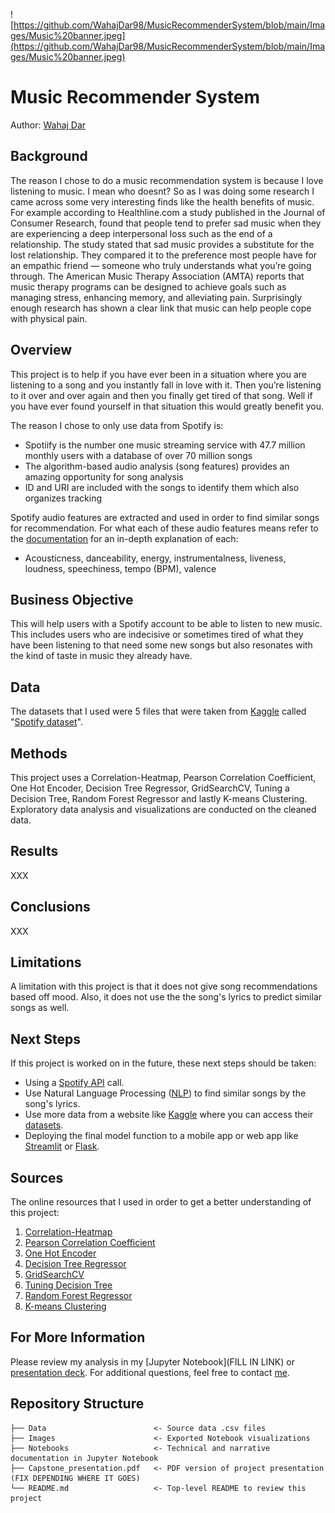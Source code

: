 ![https://github.com/WahajDar98/MusicRecommenderSystem/blob/main/Images/Music%20banner.jpeg](https://github.com/WahajDar98/MusicRecommenderSystem/blob/main/Images/Music%20banner.jpeg)

# Music Recommender System

Author: [Wahaj Dar](https://www.linkedin.com/in/wahaj-dar-/)

## Background
The reason I chose to do a music recommendation system is because I love listening to music. I mean who doesnt? So as I was doing some research I came across some very interesting finds like the health benefits of music. For example according to Healthline.com a study published in the Journal of Consumer Research, found that people tend to prefer sad music when they are experiencing a deep interpersonal loss such as the end of a relationship. The study stated that sad music provides a substitute for the lost relationship. They compared it to the preference most people have for an empathic friend — someone who truly understands what you’re going through. The American Music Therapy Association (AMTA) reports that music therapy programs can be designed to achieve goals such as managing stress, enhancing memory, and alleviating pain. Surprisingly enough research has shown a clear link that music can help people cope with physical pain. 

## Overview
This project is to help if you have ever been in a  situation where you are listening to a song and you instantly fall in love with it. Then you’re listening to it over and over again and then you finally get tired of that song. Well if you have ever found yourself in that situation this would greatly benefit you. 

The reason I chose to only use data from Spotify is:

- Spotiify is the number one music streaming service with 47.7 million monthly users with a database of over 70 million songs
- The algorithm-based audio analysis (song features) provides an amazing  opportunity for song analysis
- ID and URI are included with the songs to identify them which also organizes tracking

Spotify audio features are extracted and used in order to find similar songs for recommendation. For what each of these audio features means refer to the [documentation](https://developer.spotify.com/documentation/web-api/reference/#/operations/get-several-audio-features) for an in-depth explanation of each:

- Acousticness, danceability, energy, instrumentalness, liveness, loudness, speechiness, tempo (BPM), valence

## Business Objective 
This will help users with a Spotify account to be able to listen to new music. This includes users who are indecisive or sometimes tired of what they have been listening to that need some new songs but also resonates with the kind of taste in music they already have. 

## Data
The datasets that I used were 5 files that were taken from [Kaggle](https://www.kaggle.com/) called "[Spotify dataset](https://www.kaggle.com/vatsalmavani/spotify-dataset?select=data)".

## Methods
This project uses a Correlation-Heatmap, Pearson Correlation Coefficient, One Hot Encoder, Decision Tree Regressor, GridSearchCV, Tuning a Decision Tree, Random Forest Regressor and lastly  K-means Clustering. Exploratory data analysis and visualizations are conducted on the cleaned data.

## Results
XXX

## Conclusions
XXX

## Limitations
A limitation with this project is that it does not give song recommendations based off mood. Also, it does not use the the song's lyrics to predict similar songs as well. 

## Next Steps
If this project is worked on in the future, these next steps should be taken:

- Using a [Spotify API](https://developer.spotify.com/documentation/web-api/.) call.
- Use Natural Language Processing ([NLP](https://machinelearningmastery.com/natural-language-processing/)) to find similar songs by the song's lyrics.
- Use more data from a website like [Kaggle](https://www.kaggle.com/) where you can access their [datasets](https://www.kaggle.com/datasets). 
- Deploying the final model function to a mobile app or web app like [Streamlit](https://docs.streamlit.io/) or [Flask](https://flask.palletsprojects.com/en/2.0.x/).

## Sources
The online resources that I used in order to get a better understanding of this project:
1. [Correlation-Heatmap](https://www.geeksforgeeks.org/how-to-create-a-seaborn-correlation-heatmap-in-python/) 
2. [Pearson Correlation Coefficient](https://www.scikit-yb.org/en/latest/api/target/feature_correlation.html)
3. [One Hot Encoder](https://scikit-learn.org/stable/modules/generated/sklearn.preprocessing.OneHotEncoder.html)
4. [Decision Tree Regressor](https://scikit-learn.org/stable/modules/generated/sklearn.tree.DecisionTreeRegressor.html)
5. [GridSearchCV](https://scikit-learn.org/stable/modules/generated/sklearn.model_selection.GridSearchCV.html)
6. [Tuning Decision Tree](https://medium.com/@mohtedibf/indepth-parameter-tuning-for-decision-tree-6753118a03c3)
7. [Random Forest Regressor](https://scikit-learn.org/stable/modules/generated/sklearn.ensemble.RandomForestRegressor.html)
8. [K-means Clustering](https://en.wikipedia.org/wiki/K-means_clustering)

## For More Information
Please review my analysis in my [Jupyter Notebook](FILL IN LINK) or [presentation deck](https://docs.google.com/presentation/d/1WU6WAefsTRtd4woIdrnaSvJZtnCRFtAHkxMi2i-IUqE/edit#slide=id.p1).
For additional questions, feel free to contact [me](https://www.linkedin.com/in/wahaj-dar-/).

## Repository Structure
```
├── Data                        <- Source data .csv files
├── Images                      <- Exported Notebook visualizations
├── Notebooks                   <- Technical and narrative documentation in Jupyter Notebook
├── Capstone_presentation.pdf   <- PDF version of project presentation (FIX DEPENDING WHERE IT GOES)
└── README.md                   <- Top-level README to review this project
```
